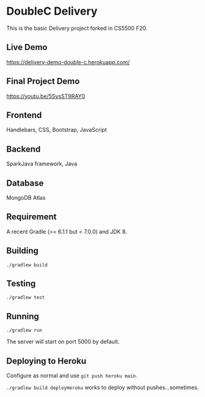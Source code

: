 
# DoubleC Delivery

This is the basic Delivery project forked in CS5500 F20. 

## Live Demo
https://delivery-demo-double-c.herokuapp.com/

## Final Project Demo
https://youtu.be/5SysST9RAY0

## Frontend
Handlebars, CSS, Bootstrap, JavaScript

## Backend
SparkJava framework, Java

## Database
MongoDB Atlas 

## Requirement
A recent Gradle (>= 6.1.1 but < 7.0.0) and JDK 8.

## Building

`./gradlew build`

## Testing

`./gradlew test`

## Running

`./gradlew run`

The server will start on port 5000 by default.

## Deploying to Heroku

Configure as normal and use `git push heroku main`.

`./gradlew build deployHeroku` works to deploy without pushes...sometimes.



